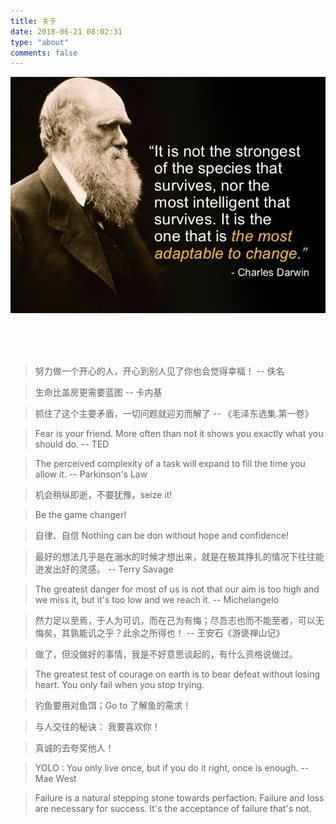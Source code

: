 ```yaml
---
title: 关于
date: 2018-06-21 08:02:31
type: "about"
comments: false
---
```



![Charles-Darwin](Charles-Darwin.jpg)

<br />
<br />
<br />

> 努力做一个开心的人，开心到别人见了你也会觉得幸福！ -- 佚名

> 生命比盖房更需要蓝图 -- 卡内基

> 抓住了这个主要矛盾，一切问题就迎刃而解了 -- 《毛泽东选集.第一卷》

> Fear is your friend. More often than not it shows you exactly what you should do. -- TED

> The perceived complexity of a task will expand to fill the time you allow it. -- Parkinson's Law

> 机会稍纵即逝，不要犹豫，seize it!

> Be the game changer!

> 自律、自信 Nothing can be don without hope and confidence!

> 最好的想法几乎是在溺水的时候才想出来，就是在极其挣扎的情况下往往能迸发出好的灵感。 -- Terry Savage

> The greatest danger for most of us is not that our aim is too high and we miss it, but it's too low and we reach it.  --  Michelangelo

> 然力足以至焉，于人为可讥，而在己为有悔；尽吾志也而不能至者，可以无悔矣，其孰能讥之乎？此余之所得也！ -- 王安石《游褒禅山记》

> 做了，但没做好的事情，我是不好意思谈起的，有什么资格说做过。

> The greatest test of courage on earth is to bear defeat without losing heart.
You only fail when you stop trying.

> 钓鱼要用对鱼饵；Go to 了解鱼的需求！

> 与人交往的秘诀： 我要喜欢你！

> 真诚的去夸奖他人！

> YOLO : You only live once, but if you do it right, once is enough. -- Mae West

> Failure is a natural stepping stone towards perfaction.
Failure and loss are necessary for success. It's the acceptance of failure that's not.







